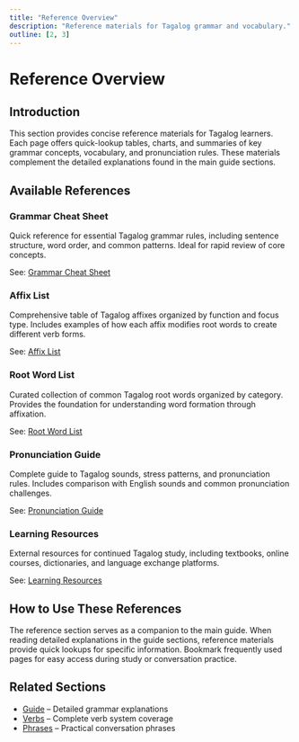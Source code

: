 ```yaml
---
title: "Reference Overview"
description: "Reference materials for Tagalog grammar and vocabulary."
outline: [2, 3]
---
```


# Reference Overview

## Introduction

This section provides concise reference materials for Tagalog learners. Each page offers quick-lookup tables, charts, and summaries of key grammar concepts, vocabulary, and pronunciation rules. These materials complement the detailed explanations found in the main guide sections.

## Available References

### Grammar Cheat Sheet
Quick reference for essential Tagalog grammar rules, including sentence structure, word order, and common patterns. Ideal for rapid review of core concepts.

See: [Grammar Cheat Sheet](./grammar-cheatsheet.md)

### Affix List
Comprehensive table of Tagalog affixes organized by function and focus type. Includes examples of how each affix modifies root words to create different verb forms.

See: [Affix List](./affix-list.md)

### Root Word List
Curated collection of common Tagalog root words organized by category. Provides the foundation for understanding word formation through affixation.

See: [Root Word List](./root-word-list.md)

### Pronunciation Guide
Complete guide to Tagalog sounds, stress patterns, and pronunciation rules. Includes comparison with English sounds and common pronunciation challenges.

See: [Pronunciation Guide](./pronunciation-guide.md)

### Learning Resources
External resources for continued Tagalog study, including textbooks, online courses, dictionaries, and language exchange platforms.

See: [Learning Resources](./learning-resources.md)

## How to Use These References

The reference section serves as a companion to the main guide. When reading detailed explanations in the guide sections, reference materials provide quick lookups for specific information. Bookmark frequently used pages for easy access during study or conversation practice.

## Related Sections

- [Guide](../guide/index.md) – Detailed grammar explanations
- [Verbs](../guide/verbs/index.md) – Complete verb system coverage
- [Phrases](../phrases/index.md) – Practical conversation phrases
